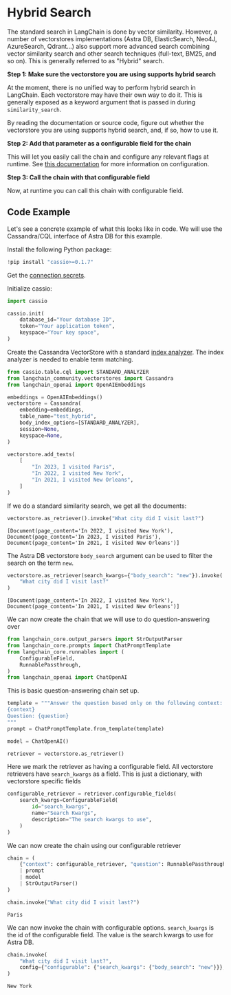 # Hybrid Search

The standard search in LangChain is done by vector similarity. However, a number of vectorstores implementations (Astra DB, ElasticSearch, Neo4J, AzureSearch, Qdrant...) also support more advanced search combining vector similarity search and other search techniques (full-text, BM25, and so on). This is generally referred to as "Hybrid" search.

**Step 1: Make sure the vectorstore you are using supports hybrid search**

At the moment, there is no unified way to perform hybrid search in LangChain. Each vectorstore may have their own way to do it. This is generally exposed as a keyword argument that is passed in during `similarity_search`.

By reading the documentation or source code, figure out whether the vectorstore you are using supports hybrid search, and, if so, how to use it.

**Step 2: Add that parameter as a configurable field for the chain**

This will let you easily call the chain and configure any relevant flags at runtime. See [this documentation](/docs/how_to/configure) for more information on configuration.

**Step 3: Call the chain with that configurable field**

Now, at runtime you can call this chain with configurable field.

## Code Example

Let's see a concrete example of what this looks like in code. We will use the Cassandra/CQL interface of Astra DB for this example.

Install the following Python package:


```python
!pip install "cassio>=0.1.7"
```

Get the [connection secrets](https://docs.datastax.com/en/astra/astra-db-vector/get-started/quickstart.html).

Initialize cassio:


```python
import cassio

cassio.init(
    database_id="Your database ID",
    token="Your application token",
    keyspace="Your key space",
)
```

Create the Cassandra VectorStore with a standard [index analyzer](https://docs.datastax.com/en/astra/astra-db-vector/cql/use-analyzers-with-cql.html). The index analyzer is needed to enable term matching.


```python
from cassio.table.cql import STANDARD_ANALYZER
from langchain_community.vectorstores import Cassandra
from langchain_openai import OpenAIEmbeddings

embeddings = OpenAIEmbeddings()
vectorstore = Cassandra(
    embedding=embeddings,
    table_name="test_hybrid",
    body_index_options=[STANDARD_ANALYZER],
    session=None,
    keyspace=None,
)

vectorstore.add_texts(
    [
        "In 2023, I visited Paris",
        "In 2022, I visited New York",
        "In 2021, I visited New Orleans",
    ]
)
```

If we do a standard similarity search, we get all the documents:


```python
vectorstore.as_retriever().invoke("What city did I visit last?")
```




    [Document(page_content='In 2022, I visited New York'),
    Document(page_content='In 2023, I visited Paris'),
    Document(page_content='In 2021, I visited New Orleans')]



The Astra DB vectorstore `body_search` argument can be used to filter the search on the term `new`.


```python
vectorstore.as_retriever(search_kwargs={"body_search": "new"}).invoke(
    "What city did I visit last?"
)
```




    [Document(page_content='In 2022, I visited New York'),
    Document(page_content='In 2021, I visited New Orleans')]



We can now create the chain that we will use to do question-answering over


```python
from langchain_core.output_parsers import StrOutputParser
from langchain_core.prompts import ChatPromptTemplate
from langchain_core.runnables import (
    ConfigurableField,
    RunnablePassthrough,
)
from langchain_openai import ChatOpenAI
```

This is basic question-answering chain set up.


```python
template = """Answer the question based only on the following context:
{context}
Question: {question}
"""
prompt = ChatPromptTemplate.from_template(template)

model = ChatOpenAI()

retriever = vectorstore.as_retriever()
```

Here we mark the retriever as having a configurable field. All vectorstore retrievers have `search_kwargs` as a field. This is just a dictionary, with vectorstore specific fields


```python
configurable_retriever = retriever.configurable_fields(
    search_kwargs=ConfigurableField(
        id="search_kwargs",
        name="Search Kwargs",
        description="The search kwargs to use",
    )
)
```

We can now create the chain using our configurable retriever


```python
chain = (
    {"context": configurable_retriever, "question": RunnablePassthrough()}
    | prompt
    | model
    | StrOutputParser()
)
```


```python
chain.invoke("What city did I visit last?")
```




    Paris



We can now invoke the chain with configurable options. `search_kwargs` is the id of the configurable field. The value is the search kwargs to use for Astra DB.


```python
chain.invoke(
    "What city did I visit last?",
    config={"configurable": {"search_kwargs": {"body_search": "new"}}},
)
```




    New York



